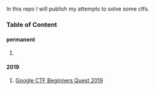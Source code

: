 In this repo I will publish my attempts to solve some ctfs.

### Table of Content
#### permanent
1.
#### 2019
1. [Google CTF Beginners Quest 2019](https://github.com/sebastianbeck/ctf/tree/master/google2019)
